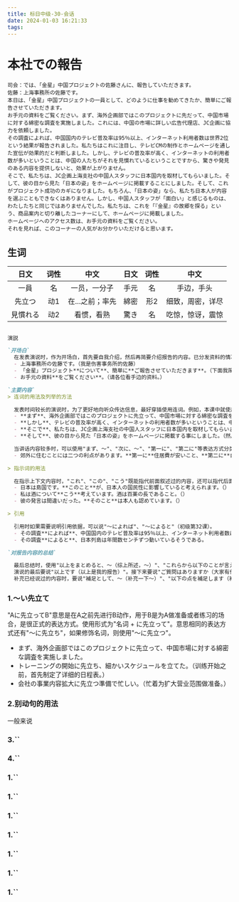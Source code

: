 ```yaml
---
title: 标日中级-30-会话
date: 2024-01-03 16:21:33
tags:
---
```



# 本社での報告

```
司会：では、「金星」中国プロジェクトの佐藤さんに、報告していただきます。
佐藤：上海事務所の佐藤です。
本日は、「金星」中国プロジェクトの一員として、どのように仕事を勧めてきたか、簡単にご報告させていただきます。
お手元の資料をご覧ください。まず、海外企画部ではこのプロジェクトに先だって、中国市場に対する綿密な調査を実施しました。これには、中国の市場に詳しい広告代理店、JC企画に協力を依頼しました。
その調査によれば、中国国内のテレビ普及率は95％以上、インターネット利用者数は世界2位という結果が報告されました。私たちはこれに注目し、テレビCMの制作とホームページを通した宣伝が効果的だと判断しました。しかし、テレビの普及率が高く、インターネットの利用者数が多いということは、中国の人たちがそれを見慣れているということですから、驚きや発見のある内容を提供しないと、効果が上がりません。
そこで、私たちは、JC企画上海支社の中国人スタッフに日本国内を取材してもらいました。そして、彼の目から見た「日本の姿」をホームページに掲載することにしました。そして、これがプロジェクト成功のカギになりました。もちろん、「日本の姿」なら、私たち日本人が内容を選ぶこともできなくはありません。しかし、中国人スタッフが「面白い」と感じるものは、わたしたちと同じではありませんでした。私たちは、これを「『金星』の故郷を探る」という、商品案内と切り離したコーナーにして、ホームページに掲載しました。
ホームページへのアクセス数は、お手元の資料をご覧ください。
それを見れば、このコーナーの人気がお分かりいただけると思います。
```

## 生词

|   日文   | 词性  |      中文       | 日文  | 词性  |       中文       |
| :------: | :---: | :-------------: | :---: | :---: | :--------------: |
|   一員   |  名   |  一员，一分子   | 手元  |  名   |    手边，手头    |
|  先立つ  |  动1  | 在...之前；率先 | 綿密  |  形2  | 细致，周密，详尽 |
| 見慣れる |  动2  |   看惯，看熟    | 驚き  |  名   | 吃惊，惊讶，震惊 |

## 

```markdown
演説

`开场白`  
  在发表演说时，作为开场白，首先要自我介绍，然后再简要介绍报告的内容。已分发资料的情况下，要说"～をご覧ください"以引导听众看相关资料。
  - 上海事務所の佐藤です。（我是伤害事务所的佐藤）
  - 「金星」プロジェクト**について**、簡単に**ご報告させていただきます**。（下面我简单汇报一下"进行项目的有关情况"）
  - お手元の資料**をご覧ください**。（请各位看手边的资料。）

`主要内容`
> 连词的用法及列举的方法  

  发表时间较长的演说时，为了更好地向听众传达信息，最好穿插使用连词。例如，本课中就使用了"ます（初级第17课）"、"しかし"、"そこで"（中级第1课课文）"そして"（初级第10课）"等（中级第5课会话，第8课会话）。
  - **まず**、海外企画部ではこのプロジェクトに先立って、中国市場に対する綿密な調査を実施しました。（首先，海外策划部在这个项目上马之前，针对中国市场做了细致的调查。）
  - **しかし**、テレビの普及率が高く、インターネットの利用者数が多いということは、中国の人たちがテレビやインターネットを見慣れているということですから、驚きや発見のある内容を提供しないと、効果が上がりません。（但是，电视机普及率高、互联网使用人数多，表明中国人对这些已经习以为常了。如果不能提供令人惊奇或有所发现的内容，就不会取得成效。）
  - **そこで**、私たちは、JC企画上海支社の中国人スタッフに日本国内を取材してもらいました。（于是，我们决定请JC策划公司上海分公司的中方职员到日本国内来采访，收集素材。）
  - **そして**、彼の目から見た「日本の姿」をホームページに掲載する事にしました。（然后把）

  当讲话内容较多时，可以使用"まず、～"、"次に、～"、"第一に"、"第二に"等表达方式分类列举。
  - 郊外に住むことには二つの利点があります。**第一に**住居費が安いこと、**第二に**自然が豊かであることです。

> 指示词的用法

  在指示上下文内容时，"これ"、"この"、"こう"既能指代前面叙述过的内容，还可以指代后面将要叙述的内容（中级第4课课文，第10课课文）。"それ"、"その"、"そう"则只能指代前面提到的内容。此外"あれ"、"あの"、"ああ"不能用于指示上下文内容。
  - 日本は島国です。**このこと**が、日本人の国民性に影響していると考えられます。（）
  - 私は酒について**こう**考えています。酒は百薬の長であること。（）
  - 彼の発言は間違いだった。**そのこと**は本人も認めています。（）

> 引用

  引用时如果需要说明引用依据，可以说"～によれば"、"～によると"（初级第32课）。
  - その調査**によれば**、中国国内のテレビ普及率は95％以上、インターネット利用者数は世界第2位という結果が報告されました。
  - その調査**によると**、日本列島は年間数センチずつ動いているそうである。

`对报告内容的总结`

  最后总结时，使用"以上をまとめると、～（综上所述，～）"、"これらから以下のことが言えます（由此可以得出下面的结论）"等说法，会让说话人觉得容易理解。  
  演说的最后要说"以上です（以上是我的报告）"。接下来要说"ご質問はありますか（大家有什么问题吗）"、"何かご質問は？（有什么问题吗）"，接受他人的提问。提问时一般使用"～について質問させていただきます（关于...，请允许我提一个问题）"等比较尊敬的表达方式。  
  补充已经说过的内容时，要说"補足として、～（补充一下～）"、"以下の点を補足します（补充下面几点）"。
```

### 1.**～い先立て**

  "Aに先立ってB"意思是在A之前先进行B动作，用于B是为A做准备或者练习的场合，是很正式的表达方式。使用形式为"名词 + に先立って"。意思相同的表达方式还有"～に先立ち"，如果修饰名词，则使用"～に先立つ"。
  - まず、海外企画部ではこのプロジェクトに先立って、中国市場に対する綿密な調査を実施しました。
  - トレーニングの開始に先立ち、細かいスケジュールを立てた。（训练开始之前，首先制定了详细的日程表。）
  - 会社の事業内容拡大に先立つ準備で忙しい。（忙着为扩大营业范围做准备。）

### 2.**别动句的用法**

  一般来说


### 3.``


### 4.``


### 1.``


### 1.``


### 1.``


### 1.``


### 1.``


### 1.``


### 1.``

